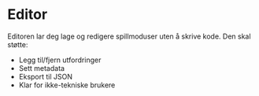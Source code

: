 # Editor

Editoren lar deg lage og redigere spillmoduser uten å skrive kode. Den skal støtte:
- Legg til/fjern utfordringer
- Sett metadata
- Eksport til JSON
- Klar for ikke-tekniske brukere